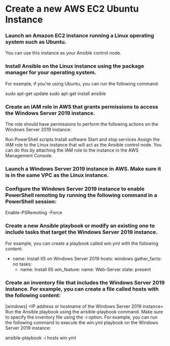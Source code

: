 # Create a new AWS EC2 Ubuntu Instance
### Launch an Amazon EC2 instance running a Linux operating system such as Ubuntu. 
You can use this instance as your Ansible control node.

### Install Ansible on the Linux instance using the package manager for your operating system. 
For example, if you're using Ubuntu, you can run the following command:

sudo apt-get update
sudo apt-get install ansible

### Create an IAM role in AWS that grants permissions to access the Windows Server 2019 instance. 
The role should have permissions to perform the following actions on the Windows Server 2019 instance:

Run PowerShell scripts
Install software
Start and stop services
Assign the IAM role to the Linux instance that will act as the Ansible control node. 
You can do this by attaching the IAM role to the instance in the AWS Management Console.

### Launch a Windows Server 2019 instance in AWS. Make sure it is in the same VPC as the Linux instance.

### Configure the Windows Server 2019 instance to enable PowerShell remoting by running the following command in a PowerShell session:

Enable-PSRemoting -Force

### Create a new Ansible playbook or modify an existing one to include tasks that target the Windows Server 2019 instance. 
For example, you can create a playbook called win.yml with the following content:

- name: Install IIS on Windows Server 2019
  hosts: windows
  gather_facts: no
  tasks:
    - name: Install IIS
      win_feature:
        name: Web-Server
        state: present

### Create an inventory file that includes the Windows Server 2019 instance. For example, you can create a file called hosts with the following content:

[windows]
<IP address or hostname of the Windows Server 2019 instance>
Run the Ansible playbook using the ansible-playbook command. Make sure to specify the inventory file using the -i option. 
For example, you can run the following command to execute the win.yml playbook on the Windows Server 2019 instance:

ansible-playbook -i hosts win.yml
